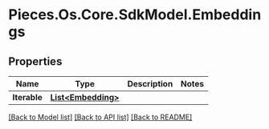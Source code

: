 # Pieces.Os.Core.SdkModel.Embeddings

## Properties

Name | Type | Description | Notes
------------ | ------------- | ------------- | -------------
**Iterable** | [**List&lt;Embedding&gt;**](Embedding.md) |  | 

[[Back to Model list]](../README.md#documentation-for-models) [[Back to API list]](../README.md#documentation-for-api-endpoints) [[Back to README]](../README.md)

